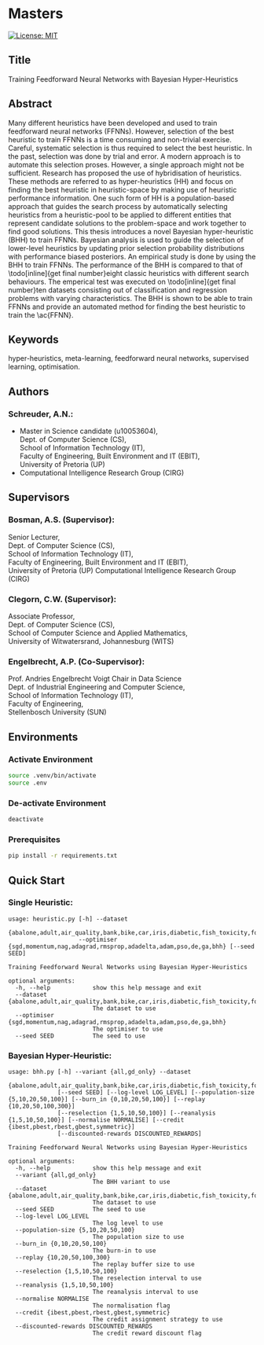 # Masters

[![License: MIT](https://img.shields.io/badge/License-MIT-yellow.svg)](https://opensource.org/licenses/MIT)

## Title

Training Feedforward Neural Networks with Bayesian Hyper-Heuristics

## Abstract

Many different heuristics have been developed and used to train feedforward
neural networks (FFNNs). However, selection of the best heuristic to train
FFNNs is a time consuming and non-trivial exercise. Careful, systematic
selection is thus required to select the best heuristic. In the past, selection
was done by trial and error. A modern approach is to automate this selection
proses. However, a single approach might not be sufficient. Research has
proposed the use of hybridisation of heuristics. These methods are referred to
as hyper-heuristics (HH) and focus on finding the best heuristic in
heuristic-space by making use of heuristic performance information. One such
form of HH is a population-based approach that guides the search process by
automatically selecting heuristics from a heuristic-pool to be applied to
different entities that represent candidate solutions to the problem-space and
work together to find good solutions. This thesis introduces a novel Bayesian
hyper-heuristic (BHH) to train FFNNs. Bayesian analysis is used to guide the
selection of lower-level heuristics by updating prior selection probability
distributions with performance biased posteriors. An empirical study is done by
using the BHH to train FFNNs. The performance of the BHH is compared to that of
\todo[inline]{get final number}eight classic heuristics with different search
behaviours. The emperical test was executed on \todo[inline]{get final
number}ten datasets consisting out of classification and regression problems
with varying characteristics. The BHH is shown to be able to train FFNNs and
provide an automated method for finding the best heuristic to train the
\ac{FFNN}.

## Keywords

hyper-heuristics, meta-learning, feedforward neural networks, supervised learning, optimisation.

## Authors

### Schreuder, A.N.:

- Master in Science candidate (u10053604),<br>
  Dept. of Computer Science (CS),<br>
  School of Information Technology (IT),<br>
  Faculty of Engineering, Built Environment and IT (EBIT),<br>
  University of Pretoria (UP)<br>
- Computational Intelligence Research Group (CIRG)

## Supervisors

### Bosman, A.S. (Supervisor):

Senior Lecturer,<br>
Dept. of Computer Science (CS),<br>
School of Information Technology (IT),<br>
Faculty of Engineering, Built Environment and IT (EBIT),<br>
University of Pretoria (UP)
Computational Intelligence Research Group (CIRG)

### Clegorn, C.W. (Supervisor):

Associate Professor,<br>
Dept. of Computer Science (CS),<br>
School of Computer Science and Applied Mathematics,<br>
University of Witwatersrand, Johannesburg (WITS)

### Engelbrecht, A.P. (Co-Supervisor):

Prof. Andries Engelbrecht
Voigt Chair in Data Science<br>
Dept. of Industrial Engineering and Computer Science,<br>
School of Information Technology (IT),<br>
Faculty of Engineering,<br>
Stellenbosch University (SUN)

## Environments

### Activate Environment

```sh
source .venv/bin/activate
source .env
```

### De-activate Environment

```sh
deactivate
```

### Prerequisites

```sh
pip install -r requirements.txt
```

## Quick Start

### Single Heuristic:

```
usage: heuristic.py [-h] --dataset
                    {abalone,adult,air_quality,bank,bike,car,iris,diabetic,fish_toxicity,forest_fires,housing,mushroom,parkinsons,student_performance,wine_quality}
                    --optimiser {sgd,momentum,nag,adagrad,rmsprop,adadelta,adam,pso,de,ga,bhh} [--seed SEED]

Training Feedforward Neural Networks using Bayesian Hyper-Heuristics

optional arguments:
  -h, --help            show this help message and exit
  --dataset {abalone,adult,air_quality,bank,bike,car,iris,diabetic,fish_toxicity,forest_fires,housing,mushroom,parkinsons,student_performance,wine_quality}
                        The dataset to use
  --optimiser {sgd,momentum,nag,adagrad,rmsprop,adadelta,adam,pso,de,ga,bhh}
                        The optimiser to use
  --seed SEED           The seed to use
```

### Bayesian Hyper-Heuristic:

```
usage: bhh.py [-h] --variant {all,gd_only} --dataset
              {abalone,adult,air_quality,bank,bike,car,iris,diabetic,fish_toxicity,forest_fires,housing,mushroom,parkinsons,student_performance,wine_quality}
              [--seed SEED] [--log-level LOG_LEVEL] [--population-size {5,10,20,50,100}] [--burn_in {0,10,20,50,100}] [--replay {10,20,50,100,300}]
              [--reselection {1,5,10,50,100}] [--reanalysis {1,5,10,50,100}] [--normalise NORMALISE] [--credit {ibest,pbest,rbest,gbest,symmetric}]
              [--discounted-rewards DISCOUNTED_REWARDS]

Training Feedforward Neural Networks using Bayesian Hyper-Heuristics

optional arguments:
  -h, --help            show this help message and exit
  --variant {all,gd_only}
                        The BHH variant to use
  --dataset {abalone,adult,air_quality,bank,bike,car,iris,diabetic,fish_toxicity,forest_fires,housing,mushroom,parkinsons,student_performance,wine_quality}
                        The dataset to use
  --seed SEED           The seed to use
  --log-level LOG_LEVEL
                        The log level to use
  --population-size {5,10,20,50,100}
                        The population size to use
  --burn_in {0,10,20,50,100}
                        The burn-in to use
  --replay {10,20,50,100,300}
                        The replay buffer size to use
  --reselection {1,5,10,50,100}
                        The reselection interval to use
  --reanalysis {1,5,10,50,100}
                        The reanalysis interval to use
  --normalise NORMALISE
                        The normalisation flag
  --credit {ibest,pbest,rbest,gbest,symmetric}
                        The credit assignment strategy to use
  --discounted-rewards DISCOUNTED_REWARDS
                        The credit reward discount flag
```
